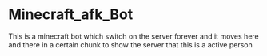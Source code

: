 # Minecraft_afk_Bot

This is a minecraft bot which switch on the server forever and it moves here and there in a certain chunk to show the server that this is a active person
